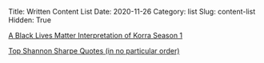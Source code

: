 Title: Written Content List
Date: 2020-11-26
Category: list
Slug: content-list
Hidden: True

[A Black Lives Matter Interpretation of Korra Season 1]({filename}/blm-korra.md)

[Top Shannon Sharpe Quotes (in no particular order)]({filename}/shannon-sharpe.md)
